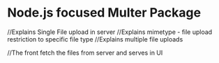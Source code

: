 # Node.js focused Multer Package

//Explains Single File upload in server
//Explains mimetype - file upload restriction to specific file type
//Explains multiple file uploads

//The front fetch the files from server and serves in UI
